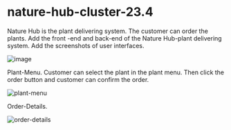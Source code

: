 # nature-hub-cluster-23.4

Nature Hub is the plant delivering system.
The customer can order the plants.
Add the front -end and back-end of the Nature Hub-plant delivering system.
Add the screenshots of user interfaces.



![image](https://github.com/Cluster-23-4/nature-hub-cluster-23.4/assets/90669641/51b4492b-2c19-4ab8-97a0-47dcf799a066)

Plant-Menu.
Customer can select the plant in the plant menu.
Then click the order button and customer can confirm the order.


![plant-menu](https://github.com/Cluster-23-4/nature-hub-cluster-23.4/assets/140537943/9bad7a09-c94f-4653-a8ca-5610dfe832d6)


Order-Details.


![order-details](https://github.com/Cluster-23-4/nature-hub-cluster-23.4/assets/140537943/a3252cc4-61ec-48a3-a7fd-c10b0310b3e4)
